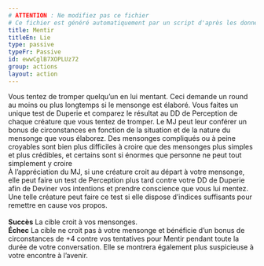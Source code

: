 ```yaml
---
# ATTENTION : Ne modifiez pas ce fichier
# Ce fichier est généré automatiquement par un script d'après les données du module Foundry VTT officiel et de sa traduction
title: Mentir
titleEn: Lie
type: passive
typeFr: Passive
id: ewwCglB7XOPLUz72
group: actions
layout: action
---
```

<p><span id="ctl00_MainContent_DetailedOutput">Vous tentez de tromper quelqu’un en lui mentant. Ceci demande un round au moins ou plus longtemps si le mensonge est élaboré. Vous faites un unique test de Duperie et comparez le résultat au DD de Perception de chaque créature que vous tentez de tromper. Le MJ peut leur conférer un bonus de circonstances en fonction de la situation et de la nature du mensonge que vous élaborez. Des mensonges compliqués ou à peine croyables sont bien plus difficiles à croire que des mensonges plus simples et plus crédibles, et certains sont si énormes que personne ne peut tout simplement y croire<br>À l’appréciation du MJ, si une créature croit au départ à votre mensonge, elle peut faire un test de Perception plus tard contre votre DD de Duperie afin de Deviner vos intentions et prendre conscience que vous lui mentez. Une telle créature peut faire ce test si elle dispose d’indices suffisants pour remettre en cause vos propos.<br><br><strong>Succès</strong> La cible croit à vos mensonges.<br><strong>Échec</strong>  La cible ne croit pas à votre mensonge et bénéficie d’un bonus de circonstances de +4 contre vos tentatives pour Mentir pendant toute la durée de votre conversation. Elle se montrera également plus suspicieuse à votre encontre à l’avenir.&nbsp;</span></p>
